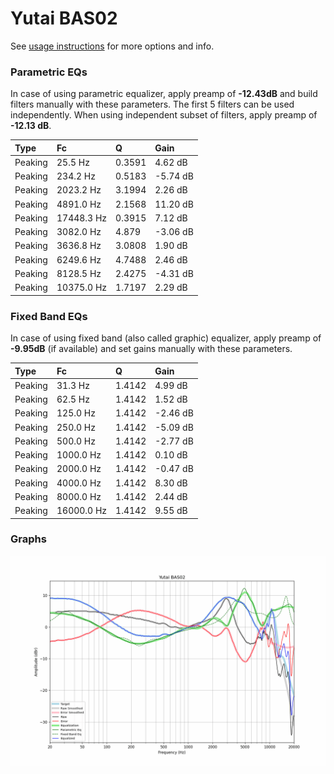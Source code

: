 # Yutai BAS02
See [usage instructions](https://github.com/jaakkopasanen/AutoEq#usage) for more options and info.

### Parametric EQs
In case of using parametric equalizer, apply preamp of **-12.43dB** and build filters manually
with these parameters. The first 5 filters can be used independently.
When using independent subset of filters, apply preamp of **-12.13 dB**.

| Type    | Fc         |      Q | Gain     |
|:--------|:-----------|:-------|:---------|
| Peaking | 25.5 Hz    | 0.3591 | 4.62 dB  |
| Peaking | 234.2 Hz   | 0.5183 | -5.74 dB |
| Peaking | 2023.2 Hz  | 3.1994 | 2.26 dB  |
| Peaking | 4891.0 Hz  | 2.1568 | 11.20 dB |
| Peaking | 17448.3 Hz | 0.3915 | 7.12 dB  |
| Peaking | 3082.0 Hz  | 4.879  | -3.06 dB |
| Peaking | 3636.8 Hz  | 3.0808 | 1.90 dB  |
| Peaking | 6249.6 Hz  | 4.7488 | 2.46 dB  |
| Peaking | 8128.5 Hz  | 2.4275 | -4.31 dB |
| Peaking | 10375.0 Hz | 1.7197 | 2.29 dB  |

### Fixed Band EQs
In case of using fixed band (also called graphic) equalizer, apply preamp of **-9.95dB**
(if available) and set gains manually with these parameters.

| Type    | Fc         |      Q | Gain     |
|:--------|:-----------|:-------|:---------|
| Peaking | 31.3 Hz    | 1.4142 | 4.99 dB  |
| Peaking | 62.5 Hz    | 1.4142 | 1.52 dB  |
| Peaking | 125.0 Hz   | 1.4142 | -2.46 dB |
| Peaking | 250.0 Hz   | 1.4142 | -5.09 dB |
| Peaking | 500.0 Hz   | 1.4142 | -2.77 dB |
| Peaking | 1000.0 Hz  | 1.4142 | 0.10 dB  |
| Peaking | 2000.0 Hz  | 1.4142 | -0.47 dB |
| Peaking | 4000.0 Hz  | 1.4142 | 8.30 dB  |
| Peaking | 8000.0 Hz  | 1.4142 | 2.44 dB  |
| Peaking | 16000.0 Hz | 1.4142 | 9.55 dB  |

### Graphs
![](./Yutai%20BAS02.png)